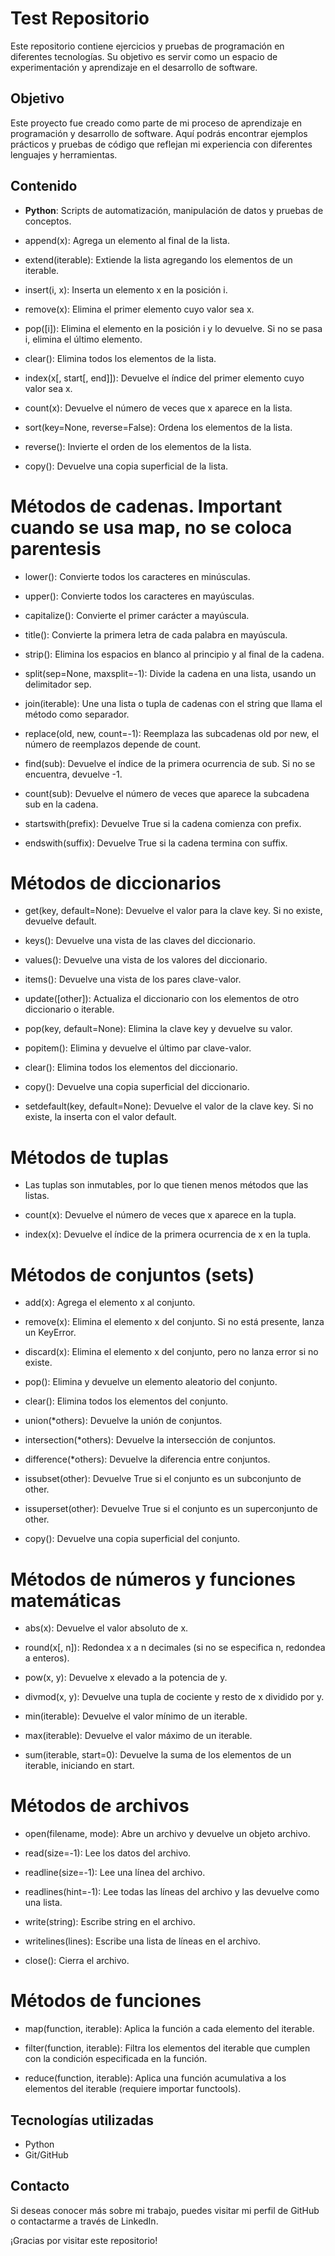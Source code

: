 # Test Repositorio

Este repositorio contiene ejercicios y pruebas de programación en diferentes tecnologías. Su objetivo es servir como un espacio de experimentación y aprendizaje en el desarrollo de software.
## Objetivo

Este proyecto fue creado como parte de mi proceso de aprendizaje en programación y desarrollo de software. Aquí podrás encontrar ejemplos prácticos y pruebas de código que reflejan mi experiencia con diferentes lenguajes y herramientas.

## Contenido 

- **Python**: Scripts de automatización, manipulación de datos y pruebas de conceptos.
-	append(x): Agrega un elemento al final de la lista.
		
-	extend(iterable): Extiende la lista agregando los elementos de un iterable.
		
-	insert(i, x): Inserta un elemento x en la posición i.
		
-	remove(x): Elimina el primer elemento cuyo valor sea x.
		
-	pop([i]): Elimina el elemento en la posición i y lo devuelve. Si no se pasa i, elimina el último elemento.
		
-	clear(): Elimina todos los elementos de la lista.
		
-	index(x[, start[, end]]): Devuelve el índice del primer elemento cuyo valor sea x.
		
-	count(x): Devuelve el número de veces que x aparece en la lista.
		
-	sort(key=None, reverse=False): Ordena los elementos de la lista.
		
-	reverse(): Invierte el orden de los elementos de la lista.
		
-	copy(): Devuelve una copia superficial de la lista.

#	Métodos de cadenas. **Important** cuando se usa map, no se coloca parentesis
	
-	lower(): Convierte todos los caracteres en minúsculas.
	
-	upper(): Convierte todos los caracteres en mayúsculas.
	
-	capitalize(): Convierte el primer carácter a mayúscula.
	
-	title(): Convierte la primera letra de cada palabra en mayúscula.
	
-	strip(): Elimina los espacios en blanco al principio y al final de la cadena.
	
-	split(sep=None, maxsplit=-1): Divide la cadena en una lista, usando un delimitador sep.
	
-	join(iterable): Une una lista o tupla de cadenas con el string que llama el método como separador.
	
-	replace(old, new, count=-1): Reemplaza las subcadenas old por new, el número de reemplazos depende de count.
	
-	find(sub): Devuelve el índice de la primera ocurrencia de sub. Si no se encuentra, devuelve -1.
	
-	count(sub): Devuelve el número de veces que aparece la subcadena sub en la cadena.
	
-	startswith(prefix): Devuelve True si la cadena comienza con prefix.
	
-	endswith(suffix): Devuelve True si la cadena termina con suffix.
	
#	Métodos de diccionarios
	
-	get(key, default=None): Devuelve el valor para la clave key. Si no existe, devuelve default.
	
-	keys(): Devuelve una vista de las claves del diccionario.
	
-	values(): Devuelve una vista de los valores del diccionario.
	
-	items(): Devuelve una vista de los pares clave-valor.
	
-	update([other]): Actualiza el diccionario con los elementos de otro diccionario o iterable.
	
-	pop(key, default=None): Elimina la clave key y devuelve su valor.
	
-	popitem(): Elimina y devuelve el último par clave-valor.
	
-	clear(): Elimina todos los elementos del diccionario.
	
-	copy(): Devuelve una copia superficial del diccionario.
	
-	setdefault(key, default=None): Devuelve el valor de la clave key. Si no existe, la inserta con el valor default.
	
#	Métodos de tuplas
	
-	Las tuplas son inmutables, por lo que tienen menos métodos que las listas.
	
-	count(x): Devuelve el número de veces que x aparece en la tupla.
	
-	index(x): Devuelve el índice de la primera ocurrencia de x en la tupla.
	
#	Métodos de conjuntos (sets)
	
-	add(x): Agrega el elemento x al conjunto.
	
-	remove(x): Elimina el elemento x del conjunto. Si no está presente, lanza un KeyError.
	
-	discard(x): Elimina el elemento x del conjunto, pero no lanza error si no existe.
	
-	pop(): Elimina y devuelve un elemento aleatorio del conjunto.
	
-	clear(): Elimina todos los elementos del conjunto.
	
-	union(*others): Devuelve la unión de conjuntos.
	
-	intersection(*others): Devuelve la intersección de conjuntos.
	
-	difference(*others): Devuelve la diferencia entre conjuntos.
	
-	issubset(other): Devuelve True si el conjunto es un subconjunto de other.
	
-	issuperset(other): Devuelve True si el conjunto es un superconjunto de other.
	
-	copy(): Devuelve una copia superficial del conjunto.
	
#	Métodos de números y funciones matemáticas
	
-	abs(x): Devuelve el valor absoluto de x.
	
-	round(x[, n]): Redondea x a n decimales (si no se especifica n, redondea a enteros).
	
-	pow(x, y): Devuelve x elevado a la potencia de y.
	
-	divmod(x, y): Devuelve una tupla de cociente y resto de x dividido por y.
	
-	min(iterable): Devuelve el valor mínimo de un iterable.
	
-	max(iterable): Devuelve el valor máximo de un iterable.
	
-	sum(iterable, start=0): Devuelve la suma de los elementos de un iterable, iniciando en start.
	
#	Métodos de archivos
	
-	open(filename, mode): Abre un archivo y devuelve un objeto archivo.
	
-	read(size=-1): Lee los datos del archivo.
	
-	readline(size=-1): Lee una línea del archivo.
	
-	readlines(hint=-1): Lee todas las líneas del archivo y las devuelve como una lista.
	
-	write(string): Escribe string en el archivo.
	
-	writelines(lines): Escribe una lista de líneas en el archivo.
	
-	close(): Cierra el archivo.
	
	
	
#	Métodos de funciones
	
-	map(function, iterable): Aplica la función a cada elemento del iterable.
	
-	filter(function, iterable): Filtra los elementos del iterable que cumplen con la condición especificada en la función.
	
-	reduce(function, iterable): Aplica una función acumulativa a los elementos del iterable (requiere importar functools).





## Tecnologías utilizadas

- Python
- Git/GitHub

## Contacto

Si deseas conocer más sobre mi trabajo, puedes visitar mi perfil de GitHub o contactarme a través de LinkedIn.

¡Gracias por visitar este repositorio!
